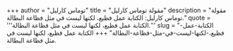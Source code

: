 +++
author = "توماس كارليل"
title = "مقولة توماس كارليل"
description = "مقولة توماس كارليل: الكتابة عمل فظيع، لكنها ليست في مثل فظاعة البطالة."
quote = '''الكتابة عمل فظيع، لكنها ليست في مثل فظاعة البطالة.'''
slug = "الكتابة-عمل-فظيع،-لكنها-ليست-في-مثل-فظاعة-البطالة"
+++
الكتابة عمل فظيع، لكنها ليست في مثل فظاعة البطالة.
